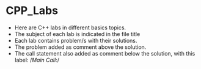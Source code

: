 # CPP_Labs
- Here are C++ labs in different basics topics.
- The subject of each lab is indicated in the file title
- Each lab contains problem/s with their solutions.
- The problem added as comment above the solution.
- The call statement also added as comment below the solution, with this label: /*Main Call:*/
